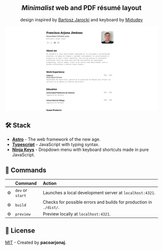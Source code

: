 <div align="center">
<h2>
    <em>Minimalist</em> web and PDF résumé layout
</h2>

<p>design inspired by <a href="https://github.com/BartoszJarocki/cv">Bartosz Jarocki</a> and keyboard by <a href="https://github.com/midudev">Midudev</a></p>

</div>

<p></p>

<img src="portada.png"></img>

## 🛠️ Stack

- [**Astro**](https://astro.build/) - The web framework of the new age.
- [**Typescript**](https://www.typescriptlang.org/) - JavaScript with typing syntax.
- [**Ninja Keys**](https://github.com/ssleptsov/ninja-keys) - Dropdown menu with keyboard shortcuts made in pure JavaScript.

## 🧞 Commands

|     | Command          | Action                                        |
| :-- | :--------------- | :-------------------------------------------- |
| ⚙️  | `dev` or `start` | Launches a local development server at `localhost:4321`.  |
| ⚙️  | `build`          | Checks for possible errors and builds for production in `./dist/`.      |
| ⚙️  | `preview`        | Preview locally at `localhost:4321`. |



## 🔑 License

[MIT](LICENSE.txt) - Created by **pacoarjonaj**.
